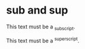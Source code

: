 # sub and sup

This text must be a <sub>subscript</sub>.

This text must be a <sup>superscript</sup>.
